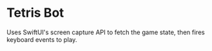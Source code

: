 # Tetris Bot
Uses SwiftUI's screen capture API to fetch the game state, then fires keyboard events to play.
